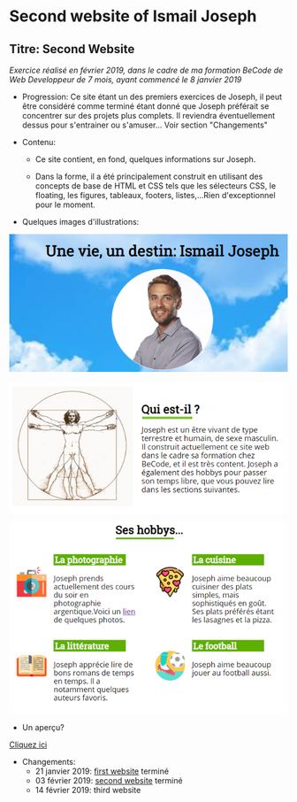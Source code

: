 Second website of Ismail Joseph
=================================

Titre: Second Website
----------------------------------

*Exercice réalisé en février 2019, dans le cadre de ma formation BeCode de Web Developpeur de 7 mois, ayant commencé le 8 janvier 2019*

* Progression:
Ce site étant un des premiers exercices de Joseph, il peut être considéré comme terminé étant donné que Joseph préférait se concentrer sur des projets plus complets. Il reviendra éventuellement dessus pour s'entrainer ou s'amuser... Voir section "Changements"

* Contenu:
	* Ce site contient, en fond, quelques informations sur Joseph.

	* Dans la forme, il a été principalement construit en utilisant des concepts de base de HTML et CSS tels que les sélecteurs CSS, le floating, les figures, tableaux, footers, listes,...Rien d'exceptionnel pour le moment.

* Quelques images d'illustrations:

![Capture d'écran 1](images/site-joseph-img1.png)

![Capture d'écran 2](images/site-joseph-img2.png)

![Capture d'écran 2](images/site-joseph-img3.png)

* Un aperçu?

[Cliquez ici](https://fesouille.github.io/third_website/)

* Changements:
	* 21 janvier 2019: [first website](https://fesouille.github.io/first_website/) terminé
	* 03 février 2019: [second website](https://fesouille.github.io/second_website/) terminé
	* 14 février 2019: third website


